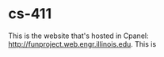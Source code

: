 # cs-411

This is the website that's hosted in Cpanel: http://funproject.web.engr.illinois.edu.
This is 

